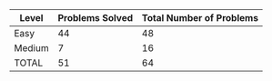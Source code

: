 |Level|Problems Solved|Total Number of Problems|
|-----|---------------|------------------------|
|Easy|44|48|
|Medium|7|16|
|TOTAL|51|64|
